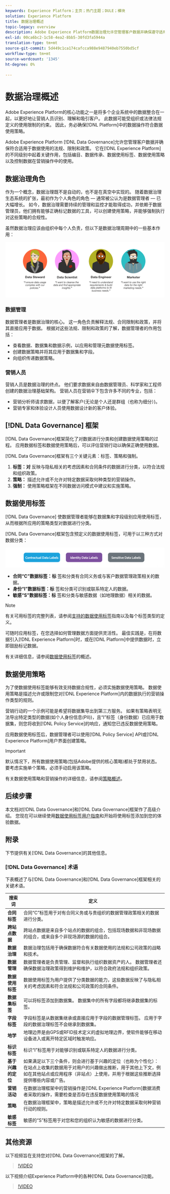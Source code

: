 ```yaml
---
keywords: Experience Platform；主页；热门主题；DULE；模块
solution: Experience Platform
title: 数据治理概述
topic-legacy: overview
description: Adobe Experience Platform数据治理允许您管理客户数据并确保遵守适用于数据使用的法规、限制和政策。 它在Experience Platform的各个层次（包括编目、数据传承、数据使用标签、数据使用策略）中起关键作用，并控制数据在营销行动中的使用
exl-id: 00ca6bc2-1c58-4ea2-8bb5-30fd3fa5944a
translation-type: tm+mt
source-git-commit: 5d449c1ca174cafcca988e9487940eb7550bd5cf
workflow-type: tm+mt
source-wordcount: '1345'
ht-degree: 0%

---
```


# 数据治理概述

Adobe Experience Platform的核心功能之一是将多个企业系统中的数据整合在一起，以更好地让营销人员识别、理解和吸引客户。 此数据可能受组织或法律法规定义的使用限制的约束。 因此，务必确保[!DNL Platform]中的数据操作符合数据使用策略。

Adobe Experience Platform [!DNL Data Governance]允许您管理客户数据并确保符合适用于数据使用的法规、限制和政策。 它在[!DNL Experience Platform]的不同级别中起着关键作用，包括编目、数据传承、数据使用标签、数据使用策略以及控制数据在营销操作中的使用。

## 数据治理角色

作为一个概念，数据治理既不是自动的，也不是在真空中实现的。 随着数据治理生态系统的扩张，最初作为个人角色的角色 — 通常被公认为是数据管理者 — 已大幅增长。 如今，数据治理需要持续的管理和监控才能取得成功，并依赖于数据管理员，他们拥有能够正确标记数据的工具，可以创建使用策略，并能够强制执行对这些策略的合规性。

虽然数据治理应该由组织中每个人负责，但以下是数据治理周期中的一些基本作用：

![数据治理角色](./images/overview/roles.png)

### 数据管理

数据管理者是数据治理的核心。 这一角色负责解释法规、合同限制和政策，并将其直接应用于数据。 根据对这些法规、限制和政策的了解，数据管理者的作用包括：

* 查看数据、数据集和数据示例，以应用和管理元数据使用标签。
* 创建数据策略并将其应用于数据集和字段。
* 向组织传递数据策略。

### 营销人员

营销人员是数据治理的终点。 他们要求数据来自由数据管理员、科学家和工程师创建的数据治理基础架构。 营销人员在营销伞下包含许多不同的专业，包括：

* 营销分析师请求数据，以便了解客户(无论是个人还是群组（也称为细分）)。
* 营销专家和体验设计人员使用数据设计新的客户体验。


## [!DNL Data Governance] 框架

[!DNL Data Governance]框架简化了对数据进行分类和创建数据使用策略的过程。 应用数据标签和数据使用策略后，可以评估营销行动以确保正确使用数据。

[!DNL Data Governance]框架有三个关键元素：标签、策略和强制。

1. **标签：对** 反映与隐私相关的考虑因素和合同条件的数据进行分类，以符合法规和组织政策。
1. **策略：** 描述允许或不允许对特定数据采取何种类型的营销操作。
1. **强制：** 使用策略框架在不同数据访问模式中建议和实施策略。

## 数据使用标签

[!DNL Data Governance] 使数据管理者能够在数据集和字段级别应用使用标签，从而根据所应用的策略类型对数据进行分类。

[!DNL Data Governance]框架包含预定义的数据使用标签，可用于以三种方式对数据分类：

![数据使用标签类别](./images/overview/label-categories.png)

* **合同“C”数据标签：标** 签和分类有合同义务或与客户数据管理政策相关的数据。
* **身份“I”数据标签：标** 签和分类可识别或联系特定人的数据。
* **敏感“S”数据标签：标** 签和分类与敏感数据（如地理数据）相关的数据。

>[!NOTE]
>
>有关可用标签的完整列表，请参阅[支持的数据使用标签](labels/reference.md)指南以及每个标签类型的定义。

可随时应用标签，在您选择如何管理数据方面提供灵活性。 最佳实践是，在将数据引入[!DNL Experience Platform]时，或在[!DNL Platform]中提供数据时，立即鼓励标记数据。

有关详细信息，请参阅[数据使用标签](./labels/overview.md)的概述。

## 数据使用策略

为了使数据使用标签能够有效支持数据合规性，必须实施数据使用策略。 数据使用策略是描述允许或限制您对[!DNL Experience Platform]内的数据执行的营销操作类型的规则。

营销行动的一个示例可能是希望将数据集导出到第三方服务。 如果有策略表明无法导出特定类型的数据(如个人身份信息(PII))，且“I”标签（身份数据）已应用于数据集，则您将收到[!DNL Policy Service]的响应，通知您已违反数据使用策略。

应用数据使用标签后，数据管理者可以使用[!DNL Policy Service] API或[!DNL Experience Platform]用户界面创建策略。

>[!IMPORTANT]
>
>默认情况下，所有数据使用策略(包括Adobe提供的核心策略)都处于禁用状态。 要考虑实施单个策略，必须手动启用该策略。

有关数据使用策略和营销操作的详细信息，请参阅[策略概述](./policies/overview.md)。

## 后续步骤

本文档对[!DNL Data Governance]和[!DNL Data Governance]框架作了高级介绍。 您现在可以继续使用[数据使用标签用户指南](labels/user-guide.md)和开始将使用标签添加到您的体验数据。

## 附录

下节提供有关[!DNL Data Governance]的其他信息。

### [!DNL Data Governance] 术语

下表概述了与[!DNL Data Governance]和[!DNL Data Governance]框架相关的关键术语。

| 搜索词 | 定义 |
|---|---|
| **合同标签** | 合同“C”标签用于对有合同义务或与贵组织的数据管理政策相关的数据进行分类。 |
| **跨站点数据** | 跨站点数据是来自多个站点的数据的组合，包括现场数据和非现场数据的组合，或来自多个非现场源的数据的组合。 |
| **数据治理** | 数据治理包括用于确保数据符合有关数据使用的法规和公司政策的战略和技术。 |
| **数据管理** | 数据管理者是负责管理、监督和执行组织数据资产的人。 数据管理者还确保数据治理政策得到维护和维护，以符合政府法规和组织政策。 |
| **数据使用标签** | 数据使用标签为用户提供了分类数据的能力，这些数据反映了与隐私相关的考虑因素和符合法规和公司政策的合同条件。 |
| **数据集标签** | 可以将标签添加到数据集。 数据集中的所有字段都将继承数据集的标签。 |
| **字段标签** | 字段标签是从数据集继承或直接应用于字段的数据管理标签。  应用于字段的数据治理标签不会继承到数据集。 |
| **地学** | 地理边界是由GPS或RFID技术定义的虚拟地理边界，使软件能够在移动设备进入或离开特定区域时触发响应。 |
| **标识标签** | 标识“I”标签用于对能够识别或联系特定人的数据进行分类。 |
| **基于兴趣的定位** | 如果满足以下三个条件，则会进行基于兴趣的定位（也称为个性化）：在站点上收集的数据用于对用户的兴趣做出推断，用于其他上下文，例如在其他站点或应用程序（非站点）上使用，并用于根据这些推断选择提供哪些内容或广告。 |
| **营销活动** | 在数据治理框架中的营销操作是[!DNL Experience Platform]数据消费者采取的操作，需要检查是否存在违反数据使用策略的情况 |
| **策略** | 在数据治理框架中，策略是描述允许或不允许对特定数据采取何种营销行动的规则。 |
| **敏感标签** | 敏感的“S”标签用于对您和您的组织认为敏感的数据进行分类。 |

## 其他资源

以下视频旨在支持您对[!DNL Data Governance]框架的了解。

>[!VIDEO](https://video.tv.adobe.com/v/29708?quality=12&enable10seconds=on&speedcontrol=on)

以下视频介绍Experience Platform中的各种[!DNL Data Governance]功能。

>[!VIDEO](https://video.tv.adobe.com/v/36653?quality=12&enable10seconds=on&speedcontrol=on)
